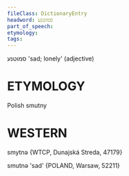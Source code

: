 ```yaml
---
fileClass: DictionaryEntry
headword: סמוטנע
part_of_speech: 
etymology: 
tags: 
---
```

סמוטנע
'sad; lonely' (adjective)

ETYMOLOGY
===========
Polish smutny

WESTERN
========

smytnə {WTCP, Dunajská Streda, 47179}

smutnə 'sad' {POLAND, Warsaw, 52211}